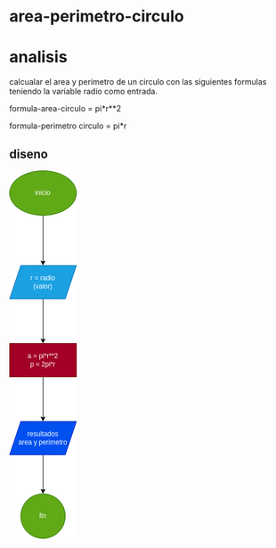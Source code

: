 # area-perimetro-circulo

# analisis

calcualar el area y perimetro de un circulo con las siguientes formulas teniendo la variable radio como entrada.  

formula-area-circulo = pi*r**2

formula-perimetro circulo = pi*r

## diseno

![digrama flujo](diagrama-de-flujo.png "diagrama de flujo")


